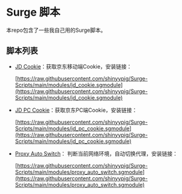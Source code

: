 # Surge 脚本

本repo包含了一些我自己用的Surge脚本。

## 脚本列表

- [JD Cookie](modules/jd_cookie.sgmodule)：获取京东移动端Cookie，安装链接：
  
    [https://raw.githubusercontent.com/shinyypig/Surge-Scripts/main/modules/jd_cookie.sgmodule](https://raw.githubusercontent.com/shinyypig/Surge-Scripts/main/modules/jd_cookie.sgmodule)

- [JD PC Cookie](modules/jd_pc_cookie.sgmodule)：获取京东PC端Cookie，安装链接：
  
    [https://raw.githubusercontent.com/shinyypig/Surge-Scripts/main/modules/jd_pc_cookie.sgmodule](https://raw.githubusercontent.com/shinyypig/Surge-Scripts/main/modules/jd_pc_cookie.sgmodule)

- [Proxy Auto Switch](modules/proxy_auto_switch.sgmodule)： 判断当前网络环境，自动切换代理，安装链接：
  
    [https://raw.githubusercontent.com/shinyypig/Surge-Scripts/main/modules/proxy_auto_switch.sgmodule](https://raw.githubusercontent.com/shinyypig/Surge-Scripts/main/modules/proxy_auto_switch.sgmodule)